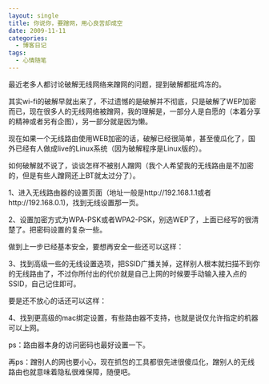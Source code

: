 ```yaml
---
layout: single
title: 你说你，要蹭网，用心良苦却成空
date: 2009-11-11
categories:
  - 博客日记
tags:
  - 心情随笔
---
```


最近老多人都讨论破解无线网络来蹭网的问题，提到破解都挺鸡冻的。

其实wi-fi的破解早就出来了，不过遗憾的是破解并不彻底，只是破解了WEP加密而已，现在很多人的无线网络被蹭网，我的理解是，一部分人是自愿的（本着分享的精神或者另有企图），另一部分就是因为懒。

现在如果一个无线路由使用WEB加密的话，破解已经很简单，甚至傻瓜化了，国外已经有人做成live的Linux系统（因为破解程序是Linux版的）。

如何破解就不说了，谈谈怎样不被别人蹭网（我个人希望我的无线路由是不加密的，但是有些人蹭网还上BT就太过分了）。

1、进入无线路由器的设置页面（地址一般是http&#58;//192.168.1.1或者http&#58;//192.168.0.1)，找到无线设置那一页。

2、设置加密方式为WPA-PSK或者WPA2-PSK，别选WEP了，上面已经写的很清楚了。把密码设置的复杂一些。

做到上一步已经基本安全，要想再安全一些还可以这样：

3、找到高级一些的无线设置选项，把SSID广播关掉，这样别人根本就扫描不到你的无线路由了，不过你所付出的代价就是自己上网的时候要手动输入接入点的SSID，自己记住即可。

要是还不放心的话还可以这样：

4、找到更高级的mac绑定设置，有些路由器不支持，也就是说仅允许指定的机器可以上网。

ps：路由器本身的访问密码也最好设置一下。

再ps：蹭别人的网也要小心，现在抓包的工具都很先进很傻瓜化，蹭别人的无线路由也就意味着隐私很难保障，随便吧。
